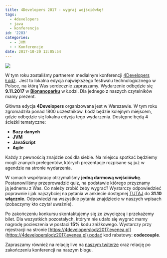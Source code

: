```yaml
---
title: 4Developers 2017 - wygraj wejściówkę!
tags:
  - 4developers
  - java
  - konferencja
id: '2283'
categories:
  - - JVM
  - - Konferencje
date: 2017-10-20 12:05:54
---
```


![](http://codecouple.pl/wp-content/uploads/2017/10/4dev_Lodz_750x100-1.gif)

W tym roku zostaliśmy partnerem medialnym konferencji [4Developers Łódź](https://lodz.4developers.org.pl/).  Jest to lokalna edycja największego festiwalu technologicznego w Polsce, na którą Was serdecznie zapraszamy. Wydarzenie odbędzie się **9.11.2017** w [**Bionanoparku**](https://www.google.pl/maps/place/Bionanopark/@51.7176086,19.408684,17z/data=!3m1!4b1!4m5!3m4!1s0x471a35b032ca6b23:0xf4e4bfb0c2c00780!8m2!3d51.7176086!4d19.4108727) w Łodzi. Dla jednego z naszych czytelników mamy prezent.
<!-- more -->
Główna edycja **4Developers** organizowana jest w Warszawie. W tym roku zgromadziła ponad 1800 uczestników. Łódź będzie kolejnym miejscem, gdzie odbędzie się lokalna edycja tego wydarzenia. Dostępne będą 4 ścieżki tematyczne:

*   **Bazy danych**
*   **JVM**
*   **JavaScript**
*   **Agile**

Każdy z pewnością znajdzie coś dla siebie. Na miejscu spotkać będziemy mogli znanych prelegentów, których prezentacje rozpisane są już w agendzie na stronie wydarzenia.

W ramach współpracy otrzymaliśmy **jedną darmową wejściówkę**. Postanowiliśmy przeprowadzić quiz, na podstawie którego przyznamy ją jednemu z Was. Co należy zrobić żeby wygrać? Wystarczy odpowiedzieć poprawnie i jak najszybciej na pytania w ankiecie dostępnej [TUTAJ](https://docs.google.com/forms/d/e/1FAIpQLSc9QCCWrPK3NOY8b6IaIP70vergu5HEQ6-rhn7dm7By_0Ddgg/viewform?usp=sf_link) do **31.10 włącznie**. Odpowiedzi na wszystkie pytania znajdziecie w naszych wpisach (zobaczymy kto czytał uważnie).

Po zakończeniu konkursu skontaktujemy się ze zwycięzcą i przekażemy bilet. Dla wszystkich pozostałych, którym nie udało się wygrać mamy nagrodę pocieszenia w postaci **15%** kodu zniżkowego. Wystarczy przy rejestracji na stronie [https://4developerslodz2017.evenea.pl](https://4developerslodz2017.evenea.pl) podać kod rabatowy: **codecouple**.

Zapraszamy również na relację live na [naszym twiterze](https://twitter.com/codecouple_pl) oraz relację po zakończeniu konferencji na naszym blogu.